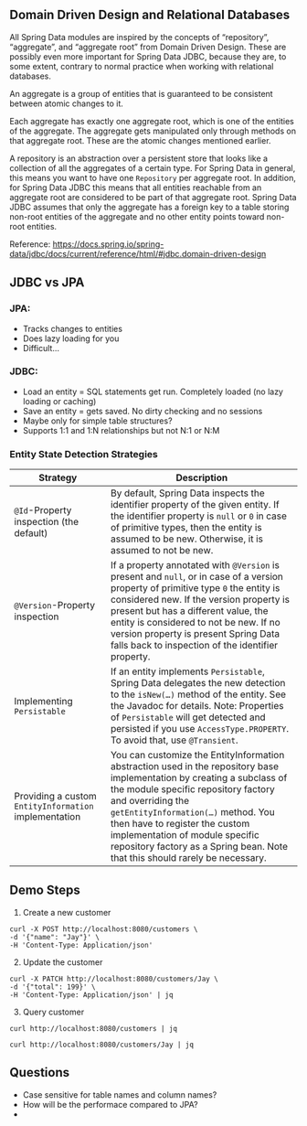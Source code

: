 ## Domain Driven Design and Relational Databases

All Spring Data modules are inspired by the concepts of “repository”, “aggregate”, and “aggregate root” from Domain Driven Design. 
These are possibly even more important for Spring Data JDBC, because they are, to some extent, 
contrary to normal practice when working with relational databases.

An aggregate is a group of entities that is guaranteed to be consistent between atomic changes to it.

Each aggregate has exactly one aggregate root, which is one of the entities of the aggregate. 
The aggregate gets manipulated only through methods on that aggregate root. 
These are the atomic changes mentioned earlier.

A repository is an abstraction over a persistent store that looks like a collection of all the aggregates of a certain type. 
For Spring Data in general, this means you want to have one `Repository` per aggregate root. 
In addition, for Spring Data JDBC this means that all entities reachable from an aggregate root are considered to be part of that aggregate root. 
Spring Data JDBC assumes that only the aggregate has a foreign key to a table storing non-root entities of the aggregate and no other entity points toward non-root entities.

Reference: https://docs.spring.io/spring-data/jdbc/docs/current/reference/html/#jdbc.domain-driven-design

## JDBC vs JPA

### JPA: 
- Tracks changes to entities
- Does lazy loading for you
- Difficult...

### JDBC:
- Load an entity = SQL statements get run. Completely loaded (no lazy loading or caching)
- Save an entity = gets saved. No dirty checking and no sessions
- Maybe only for simple table structures?
- Supports 1:1 and 1:N relationships but not N:1 or N:M


### Entity State Detection Strategies
|Strategy| Description                                                                                                                                                                                                                                                                                                                                            |
|---|--------------------------------------------------------------------------------------------------------------------------------------------------------------------------------------------------------------------------------------------------------------------------------------------------------------------------------------------------------|
|`@Id`-Property inspection (the default)| By default, Spring Data inspects the identifier property of the given entity. If the identifier property is `null` or `0` in case of primitive types, then the entity is assumed to be new. Otherwise, it is assumed to not be new.                                                                                                                        |
|`@Version`-Property inspection| If a property annotated with `@Version` is present and `null`, or in case of a version property of primitive type `0` the entity is considered new. If the version property is present but has a different value, the entity is considered to not be new. If no version property is present Spring Data falls back to inspection of the identifier property. |
|Implementing `Persistable`| If an entity implements `Persistable`, Spring Data delegates the new detection to the `isNew(…)` method of the entity. See the Javadoc for details. Note: Properties of `Persistable` will get detected and persisted if you use `AccessType.PROPERTY`. To avoid that, use `@Transient`.                                                                         |
|Providing a custom `EntityInformation` implementation|You can customize the EntityInformation abstraction used in the repository base implementation by creating a subclass of the module specific repository factory and overriding the `getEntityInformation(…)` method. You then have to register the custom implementation of module specific repository factory as a Spring bean. Note that this should rarely be necessary.|

## Demo Steps

1. Create a new customer
```shell
curl -X POST http://localhost:8080/customers \
-d '{"name": "Jay"}' \
-H 'Content-Type: Application/json'
```

2. Update the customer
```shell
curl -X PATCH http://localhost:8080/customers/Jay \
-d '{"total": 199}' \
-H 'Content-Type: Application/json' | jq
```

3. Query customer
```shell
curl http://localhost:8080/customers | jq
```
```shell
curl http://localhost:8080/customers/Jay | jq
```


## Questions
- Case sensitive for table names and column names?
- How will be the performace compared to JPA?
- 